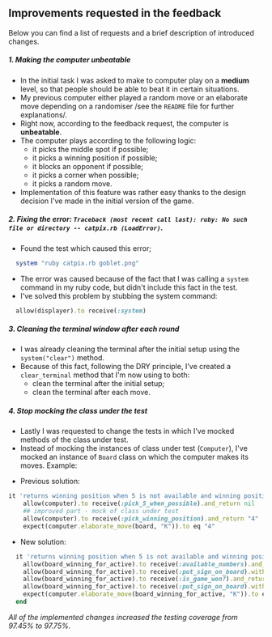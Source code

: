## Improvements requested in the feedback

Below you can find a list of requests and a brief description of introduced changes.

##### 1. Making the computer unbeatable
  * In the initial task I was asked to make to computer play on a **medium** level, so that people should be able to beat it in certain situations.
  * My previous computer either played a random move or an elaborate move depending on a randomiser /see the `README` file for further explanations/.
  * Right now, according to the feedback request, the computer is **unbeatable**.
  * The computer plays according to the following logic:
    - it picks the middle spot if possible;
    - it picks a winning position if possible;
    - it blocks an opponent if possible;
    - it picks a corner when possible;
    - it picks a random move.
  * Implementation of this feature was rather easy thanks to the design decision I've made in the initial version of the game.


##### 2. Fixing the error: `Traceback (most recent call last): ruby: No such file or directory -- catpix.rb (LoadError)`.
  * Found the test which caused this error;

  ```ruby
    system "ruby catpix.rb goblet.png"
  ```

  * The error was caused because of the fact that I was calling a `system` command in my ruby code, but didn't include this fact in the test.
  * I've solved this problem by stubbing the system command:

  ```ruby
    allow(displayer).to receive(:system)
  ```

##### 3. Cleaning the terminal window after each round
  * I was already cleaning the terminal after the initial setup using the `system("clear")` method.
  * Because of this fact, following the DRY principle, I've created a `clear_terminal` method that I'm now using to both:
    - clean the terminal after the initial setup;
    - clean the terminal after each move.

##### 4. Stop mocking the class under the test
  * Lastly I was requested to change the tests in which I've mocked methods of the class under test.
  * Instead of mocking the instances of class under test (`Computer`), I've mocked an instance of `Board` class on which the computer makes its moves. Example:

- Previous solution:

```ruby
it 'returns winning position when 5 is not available and winning position is' do
    allow(computer).to receive(:pick_5_when_possible).and_return nil
    ## improved part - mock of class under test
    allow(computer).to receive(:pick_winning_position).and_return "4"
    expect(computer.elaborate_move(board, "K")).to eq "4"
```

- New solution:

```ruby
  it 'returns winning position when 5 is not available and winning position is' do
    allow(board_winning_for_active).to receive(:available_numbers).and_return ["3", "6", "7", "8", "9", "7", "8", "9"]
    allow(board_winning_for_active).to receive(:put_sign_on_board).with("C", "3")
    allow(board_winning_for_active).to receive(:is_game_won?).and_return true
    allow(board_winning_for_active).to receive(:put_sign_on_board).with("3", "3")
    expect(computer.elaborate_move(board_winning_for_active, "K")).to eq "3"
  end
```

*All of the implemented changes increased the testing coverage from 97.45% to 97.75%.*
